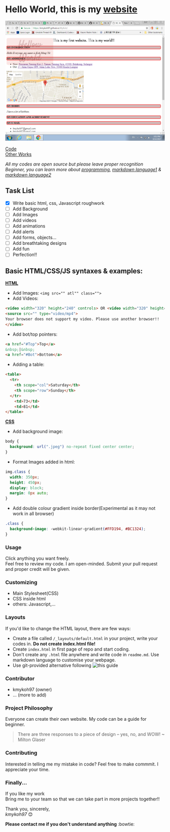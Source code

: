 # Hello World, this is my [website](https://kmykoh97.github.io/MyKoh/)  

![Image of MyKoh Page](img/SiteExample.png)  

[Code](https://github.com/kmykoh97/MyKoh)  
[Other Works](https://github.com/kmykoh97)  

*All my codes are open source but please leave proper recognition*  
*Beginner, you can learn more about [programming](https://www.codecademy.com), [markdown language1](https://guides.github.com/features/mastering-markdown/) & [markdown language2](https://github.com/adam-p/markdown-here/wiki/Markdown-Cheatsheet#lines)*  

## Task List
- [x] Write basic html, css, Javascript roughwork
- [ ] Add Background
- [ ] Add Images
- [ ] Add videos
- [ ] Add animations
- [ ] Add alerts
- [ ] Add forms, objects...
- [ ] Add breathtaking designs
- [ ] Add fun
- [ ] Perfection!!

## Basic HTML/CSS/JS syntaxes & examples:  
[**HTML**](https://tutorialehtml.com/en/html-tutorial-strikethrough/)  
* Add Images: `<img src="" atl"" class="">`
* Add Videos: 
```html
<video width="320" height="240" controls> OR <video width="320" height="240" autoplay>
<source src="" type="video/mp4">
Your browser does not support my video. Please use another browser!!
</video>
```
* Add bot/top pointers:
```html
<a href="#Top">Top</a>
&nbsp;|&nbsp;
<a href="#Bot">Bottom</a>
```
* Adding a table:
```html
<table>
  <tr>
    <th scope="col">Saturday</th>
    <th scope="row">Sunday</th>
  </tr>
    <td>73</td>
    <td>81</td>
</table>
```
[**CSS**](https://www.w3schools.com/cssref/pr_background-repeat.asp)
* Add background image:
```CSS
body {
  background: url(".jpeg") no-repeat fixed center center;
}
```
* Format Images added in html:
```CSS
img.class {
  width: 350px;
  height: 450px;
  display: block;
  margin: 0px auto;
}
```
* Add double colour gradient inside border(Experimental as it may not work in all browser)
```CSS
.class {
  background-image: -webkit-linear-gradient(#FFD194, #BC1324);
}
```

### Usage
Click anything you want freely.  
Feel free to review my code. I am open-minded. Submit your pull request and proper credit will be given.  

### Customizing
* Main Stylesheet(CSS)
* CSS inside html
* others: Javascript,...

### Layouts
If you'd like to change the HTML layout, there are few ways:
* Create a file called `/_layouts/default.html` in your project, write your codes in. **Do not create index.html file!**
* Create `index.html` in first page of repo and start coding.
* Don't create any `.html` file anywhere and write code in `readme.md`. Use markdown language to customise your webpage.
* Use git-provided alternative following ![this guide](https://pages.github.com/)

### Contributor
* kmykoh97 (owner)
* ... (more to add)

### Project Philosophy
Everyone can create their own website. My code can be a guide for beginner.  
> There are three responses to a piece of design – yes, no, and WOW!
>  ~ Milton Glaser

### Contributing
Interested in telling me my mistake in code? Feel free to make commmit. I appreciate your time.  

### Finally...
If you like my work  
Bring me to your team so that we can take part in more projects together!!  

Thank you, sincerely,  
*kmykoh97* :blush:  

**Please contact me if you don't understand anything** :bowtie:
